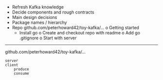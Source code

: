 *  Refresh Kafka knowledge
*  Decide components and rough contracts
*  Main design decisions
*  Package names / hierarchy
*  Repo github.com/peterhoward42/toy-kafka/...
o  Getting started
    *  Install go
    o  Create and checkout repo with readme
    o  Add go .gitignore
    o  Start with server

------------------------------------------------------------------------------

github.com/peterhoward42/toy-kafka/...

    server
    client
        produce
        consume
